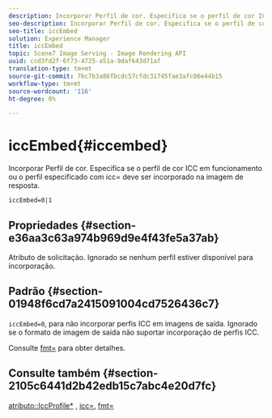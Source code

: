 ```yaml
---
description: Incorporar Perfil de cor. Especifica se o perfil de cor ICC em funcionamento ou o perfil especificado com icc= deve ser incorporado na imagem de resposta.
seo-description: Incorporar Perfil de cor. Especifica se o perfil de cor ICC em funcionamento ou o perfil especificado com icc= deve ser incorporado na imagem de resposta.
seo-title: iccEmbed
solution: Experience Manager
title: iccEmbed
topic: Scene7 Image Serving - Image Rendering API
uuid: ccd3fd2f-6f73-4725-a51a-9daf643d71af
translation-type: tm+mt
source-git-commit: 7bc7b3a86fbcdc57cfdc31745fae3afc06e44b15
workflow-type: tm+mt
source-wordcount: '116'
ht-degree: 0%

---
```



# iccEmbed{#iccembed}

Incorporar Perfil de cor. Especifica se o perfil de cor ICC em funcionamento ou o perfil especificado com icc= deve ser incorporado na imagem de resposta.

`iccEmbed=0|1`

## Propriedades {#section-e36aa3c63a974b969d9e4f43fe5a37ab}

Atributo de solicitação. Ignorado se nenhum perfil estiver disponível para incorporação.

## Padrão {#section-01948f6cd7a2415091004cd7526436c7}

`iccEmbed=0`, para não incorporar perfis ICC em imagens de saída. Ignorado se o formato de imagem de saída não suportar incorporação de perfis ICC.

Consulte [fmt=](../../../../../is-api/http-ref/image-serving-api-ref/c-http-protocol-reference/c-command-reference/r-is-http-fmt.md#reference-cdf10043423b45ba9fe15157fb3ae37a) para obter detalhes.

## Consulte também {#section-2105c6441d2b42edb15c7abc4e20d7fc}

[atributo::IccProfile*](../../../../../is-api/image-catalog/image-serving-api-ref/c-image-catalog-reference/c-icc-profile-map-reference/c-icc-profile-map-reference.md#concept-57b9148ce55249cd825cb7ee19ed057c) ,  [icc=](../../../../../is-api/http-ref/image-serving-api-ref/c-http-protocol-reference/c-command-reference/r-icc.md#reference-182b5679e21e4df3b4d330535a5a7517),  [fmt=](../../../../../is-api/http-ref/image-serving-api-ref/c-http-protocol-reference/c-command-reference/r-is-http-fmt.md#reference-cdf10043423b45ba9fe15157fb3ae37a)
